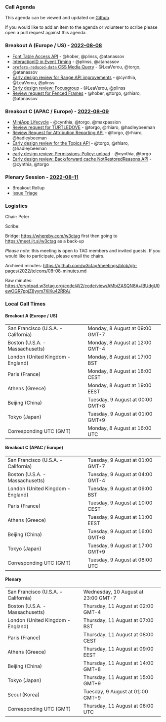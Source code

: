### Call Agenda

This agenda can be viewed and updated on [Github](https://github.com/w3ctag/meetings/blob/gh-pages/2022/telcons/08-08-agenda.md).

If you would like to add an item to the agenda or volunteer to scribe please open a pull request against this agenda.

### Breakout A (Europe / US) - [2022-08-08](https://www.timeanddate.com/worldclock/converter.html?iso=20220808T160000&p1=224&p2=43&p3=136&p4=195&p5=26&p6=33&p7=248&p8=235)

* [Font Table Access API](https://github.com/w3ctag/design-reviews/issues/400) - @hober, @plinss, @atanassov
* [InteractionID in Event Timing](https://github.com/w3ctag/design-reviews/issues/670) - @plinss, @atanassov
* [`prefers-reduced-data` CSS Media Query](https://github.com/w3ctag/design-reviews/issues/705) - @LeaVerou, @torgo, @atanassov
* [Early design review for Range API improvements](https://github.com/w3ctag/design-reviews/issues/725) - @cynthia, @LeaVerou, @plinss
* [Early design review: Focusgroup](https://github.com/w3ctag/design-reviews/issues/732) - @LeaVerou, @plinss
* [Review request for Fenced Frames](https://github.com/w3ctag/design-reviews/issues/735) - @hober, @torgo, @rhiaro, @atanassov

### Breakout C (APAC / Europe) - [2022-08-09](https://www.timeanddate.com/worldclock/converter.html?iso=20220809T080000&p1=224&p2=43&p3=136&p4=195&p5=26&p6=33&p7=248&p8=235)

* [MiniApp Lifecycle](https://github.com/w3ctag/design-reviews/issues/523) - @cynthia, @torgo, @maxpassion
* [Review request for TURTLEDOVE](https://github.com/w3ctag/design-reviews/issues/723) - @torgo, @rhiaro, @hadleybeeman
* [Review Request for Attribution Reporting API](https://github.com/w3ctag/design-reviews/issues/724) - @torgo, @rhiaro, @hadleybeeman
* [Early design review for the Topics API](https://github.com/w3ctag/design-reviews/issues/726) - @torgo, @rhiaro, @hadleybeeman
* [early design review: Permissions-Policy: unload](https://github.com/w3ctag/design-reviews/issues/738) - @cynthia, @torgo
* [Early design review: Back/forward cache NotRestoredReasons API](https://github.com/w3ctag/design-reviews/issues/739) - @cynthia, @torgo

### Plenary Session - [2022-08-11](https://www.timeanddate.com/worldclock/converter.html?iso=20220811T060000&p1=224&p2=43&p3=136&p4=195&p5=26&p6=33&p7=248&p8=235)

* Breakout Rollup
* [Issue Triage](https://github.com/w3ctag/design-reviews/issues?q=is%3Aissue+is%3Aopen+label%3A%22Progress%3A+untriaged%22)

### Logistics

Chair: Peter

Scribe:

Bridge: https://whereby.com/w3ctag first then going to https://meet.jit.si/w3ctag as a back-up

*Please note*: this meeting is open to TAG members and invited guests. If you would like to participate, please email the chairs.

Archived minutes: https://github.com/w3ctag/meetings/blob/gh-pages/2022/telcons/08-08-minutes.md

Raw minutes: https://cryptpad.w3ctag.org/code/#/2/code/view/AMbiZASQN8A+lBUdgU0ewOGR7ppjZ8yym7KlKu42RRA/


### Local Call Times

#### Breakout A (Europe / US)

<table>
<tr><td> San Francisco (U.S.A. - California) <td> Monday, 8 August at 09:00 GMT-7</td></tr>
<tr><td> Boston (U.S.A. - Massachusetts) <td> Monday, 8 August at 12:00 GMT-4</td></tr>
<tr><td> London (United Kingdom - England) <td> Monday, 8 August at 17:00 BST</td></tr>
<tr><td> Paris (France) <td> Monday, 8 August at 18:00 CEST</td></tr>
<tr><td> Athens (Greece) <td> Monday, 8 August at 19:00 EEST</td></tr>
<tr><td> Beijing (China) <td> Tuesday, 9 August at 00:00 GMT+8</td></tr>
<tr><td> Tokyo (Japan) <td> Tuesday, 9 August at 01:00 GMT+9</td></tr>
<tr><td> Corresponding UTC (GMT) <td> Monday, 8 August at 16:00 UTC</td></tr>
</table>

#### Breakout C (APAC / Europe)

<table>
<tr><td> San Francisco (U.S.A. - California) <td> Tuesday, 9 August at 01:00 GMT-7</td></tr>
<tr><td> Boston (U.S.A. - Massachusetts) <td> Tuesday, 9 August at 04:00 GMT-4</td></tr>
<tr><td> London (United Kingdom - England) <td> Tuesday, 9 August at 09:00 BST</td></tr>
<tr><td> Paris (France) <td> Tuesday, 9 August at 10:00 CEST</td></tr>
<tr><td> Athens (Greece) <td> Tuesday, 9 August at 11:00 EEST</td></tr>
<tr><td> Beijing (China) <td> Tuesday, 9 August at 16:00 GMT+8</td></tr>
<tr><td> Tokyo (Japan) <td> Tuesday, 9 August at 17:00 GMT+9</td></tr>
<tr><td> Corresponding UTC (GMT) <td> Tuesday, 9 August at 08:00 UTC</td></tr>
</table>

#### Plenary

<table>
<tr><td> San Francisco (U.S.A. - California) <td> Wednesday, 10 August at 23:00 GMT-7</td></tr>
<tr><td> Boston (U.S.A. - Massachusetts) <td> Thursday, 11 August at 02:00 GMT-4</td></tr>
<tr><td> London (United Kingdom - England) <td> Thursday, 11 August at 07:00 BST</td></tr>
<tr><td> Paris (France) <td> Thursday, 11 August at 08:00 CEST</td></tr>
<tr><td> Athens (Greece) <td> Thursday, 11 August at 09:00 EEST</td></tr>
<tr><td> Beijing (China) <td> Thursday, 11 August at 14:00 GMT+8</td></tr>
<tr><td> Tokyo (Japan) <td> Thursday, 11 August at 15:00 GMT+9</td></tr>
<tr><td> Seoul (Korea) <td> Tuesday, 9 August at 01:00 GMT+9</td></tr>
<tr><td> Corresponding UTC (GMT) <td> Thursday, 11 August at 06:00 UTC</td></tr>
</table>
